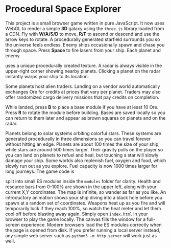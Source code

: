 # Procedural Space Explorer

This project is a small browser game written in pure JavaScript. It now uses WebGL to render a simple **3D** galaxy using the `three.js` library loaded from a CDN. Fly with **W/A/S/D** to move, **R/F** to ascend or descend and use the arrow keys to rotate. A procedurally generated starfield surrounds you so the universe feels endless.
Enemy ships occasionally spawn and chase you through space. Press **Space** to fire lasers from your ship. Each planet and enemy

uses a unique procedurally created texture. A radar is always visible in the
upper-right corner showing nearby planets. Clicking a planet on the radar
instantly warps your ship to its location.

Some planets host alien traders. Landing on a vendor world automatically
exchanges Ore for credits at prices that vary per planet. Traders may also
offer randomized cargo delivery missions that pay credits on completion.

While landed, press **B** to place a base module if you have at least 10 Ore.
Press **R** to rotate the module before building. Bases are saved locally so
you can return to them later and appear as brown squares on planets and on the
radar.


Planets belong to solar systems orbiting colorful stars. These systems are generated procedurally in three dimensions so you can travel forever without hitting an edge. Planets are about 100
times the size of your ship, while stars are around 500 times larger. Their
gravity pulls on the player so you can land on planets to refuel and heal, but
touching a star will slowly damage your ship. Some worlds also replenish fuel,
oxygen and food, which slowly run out as you explore. Fuel capacity is now 1000
times larger for long journeys. The game code is

split into small ES modules inside the `modules` folder for clarity. Health and
resource bars from 0&ndash;100% are shown in the upper left, along with your
current X,Y coordinates. The map is infinite, so wander as far as you like. An
introductory animation shows your ship diving into a black hole before you spawn
at a random set of coordinates. Weapons heat up as you fire and will temporarily
lock if they reach 100%, so watch the heat meter and let them cool off before
blasting away again.
Simply open `index.html` in your browser to play the game locally. The canvas
fills the window for a full-screen experience. Modern
browsers load the ES modules correctly when the page is opened from disk. If
you prefer running a local server instead, any simple web server such as
`python3 -m http.server` will work just as well.

